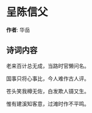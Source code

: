 # 呈陈信父

**作者**: 华岳

## 诗词内容

老来百计总无成，当路时官懒问名。

国事只将心事比，今人难作古人评。

苍头笑我樽无佐，白发欺人镊又生。

惟有建溪知客意，过滩时作不平鸣。

